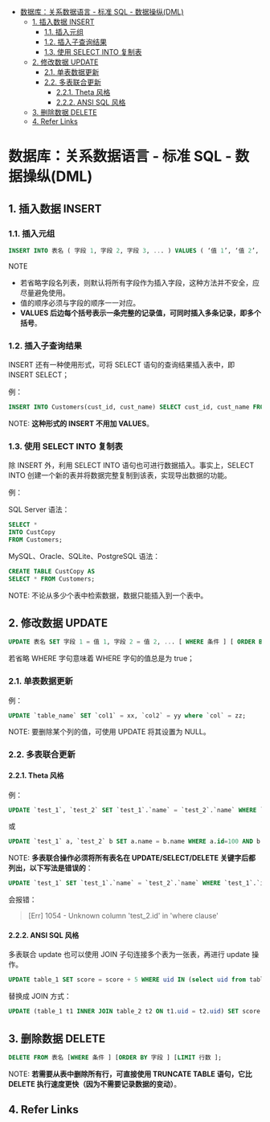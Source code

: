 - [数据库：关系数据语言 - 标准 SQL - 数据操纵(DML)](#数据库关系数据语言---标准-sql---数据操纵dml)
  - [1. 插入数据 INSERT](#1-插入数据-insert)
    - [1.1. 插入元组](#11-插入元组)
    - [1.2. 插入子查询结果](#12-插入子查询结果)
    - [1.3. 使用 SELECT INTO 复制表](#13-使用-select-into-复制表)
  - [2. 修改数据 UPDATE](#2-修改数据-update)
    - [2.1. 单表数据更新](#21-单表数据更新)
    - [2.2. 多表联合更新](#22-多表联合更新)
      - [2.2.1. Theta 风格](#221-theta-风格)
      - [2.2.2. ANSI SQL 风格](#222-ansi-sql-风格)
  - [3. 删除数据 DELETE](#3-删除数据-delete)
  - [4. Refer Links](#4-refer-links)

# 数据库：关系数据语言 - 标准 SQL - 数据操纵(DML)

## 1. 插入数据 INSERT

### 1.1. 插入元组

```sql
INSERT INTO 表名 ( 字段 1, 字段 2, 字段 3, ... ) VALUES ( ‘值 1’, ‘值 2’, ‘值 3’, ... );
```

NOTE
- 若省略字段名列表，则默认将所有字段作为插入字段，这种方法并不安全，应尽量避免使用。
- 值的顺序必须与字段的顺序一一对应。
- **VALUES 后边每个括号表示一条完整的记录值，可同时插入多条记录，即多个括号**。

### 1.2. 插入子查询结果

INSERT 还有一种使用形式，可将 SELECT 语句的查询结果插入表中，即 INSERT SELECT；

例：
```sql
INSERT INTO Customers(cust_id, cust_name) SELECT cust_id, cust_name FROM CustomersOther;
```

NOTE: **这种形式的 INSERT 不用加 VALUES**。

### 1.3. 使用 SELECT INTO 复制表

除 INSERT 外，利用 SELECT INTO 语句也可进行数据插入。事实上，SELECT INTO 创建一个新的表并将数据完整复制到该表，实现导出数据的功能。

例：

SQL Server 语法：
```sql
SELECT *
INTO CustCopy
FROM Customers;
```
MySQL、Oracle、SQLite、PostgreSQL 语法：
```sql
CREATE TABLE CustCopy AS
SELECT * FROM Customers;
```

NOTE: 不论从多少个表中检索数据，数据只能插入到一个表中。

## 2. 修改数据 UPDATE

```sql
UPDATE 表名 SET 字段 1 = 值 1, 字段 2 = 值 2, ... [ WHERE 条件 ] [ ORDER BY 字段 ] [ LIMIT 行数 ];
```
若省略 WHERE 字句意味着 WHERE 字句的值总是为 true；

### 2.1. 单表数据更新

例：
```sql
UPDATE `table_name` SET `col1` = xx, `col2` = yy where `col` = zz;
```

NOTE: 要删除某个列的值，可使用 UPDATE 将其设置为 NULL。

### 2.2. 多表联合更新

#### 2.2.1. Theta 风格

例：
```sql
UPDATE `test_1`, `test_2` SET `test_1`.`name` = `test_2`.`name` WHERE `test_1`.`id`=100 AND `test_2`.`id`=200;
```
或
```sql
UPDATE `test_1` a, `test_2` b SET a.name = b.name WHERE a.id=100 AND b.id=200;
```

NOTE: **多表联合操作必须将所有表名在 UPDATE/SELECT/DELETE 关键字后都列出，以下写法是错误的**：
```sql
UPDATE `test_1` SET `test_1`.`name` = `test_2`.`name` WHERE `test_1`.`id`=100 AND `test_2`.`id`=200;
```
会报错：
> [Err] 1054 - Unknown column 'test_2.id' in 'where clause'

#### 2.2.2. ANSI SQL 风格

多表联合 update 也可以使用 JOIN 子句连接多个表为一张表，再进行 update 操作。
```sql
UPDATE table_1 SET score = score + 5 WHERE uid IN (select uid from table_2 where sid = 10);
```
替换成 JOIN 方式： 
```sql
UPDATE (table_1 t1 INNER JOIN table_2 t2 ON t1.uid = t2.uid) SET score = score + 5 WHERE t2.sid = 10;
```

## 3. 删除数据 DELETE

```sql
DELETE FROM 表名 [WHERE 条件 ] [ORDER BY 字段 ] [LIMIT 行数 ];
```

NOTE: **若需要从表中删除所有行，可直接使用 TRUNCATE TABLE 语句，它比 DELETE 执行速度更快（因为不需要记录数据的变动）**。

## 4. Refer Links